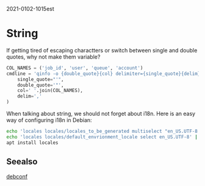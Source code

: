 2021-0102-1015est

String
======

If getting tired of escaping charactters or switch between single and double quotes, why not make them variable?

```python
COL_NAMES = ('job_id', 'user', 'queue', 'account')
cmdline = 'qinfo -o {double_quote}{col} delimiter={single_quote}{delim}{single_quote}{double_quote}'.format(
    single_quote="'",
    double_quote='"',
    col=' '.join(COL_NAMES),
    delim=','
)
```

When talking about string, we should not forget about i18n. Here is an easy way of configuring i18n in Debian:

```bash
echo 'locales locales/locales_to_be_generated multiselect "en_US.UTF-8 UTF-8"' | debconf-set-selections
echo 'locales locales/default_envrionment_locale select en_US.UTF-8' | debconf-set-selections
apt install locales
```

Seealso
-------

[debconf](https://www.debian.org/doc/packaging-manuals/debconf_specification.html)

